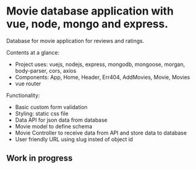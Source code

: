 # Movie database application with vue, node, mongo and express.

Database for movie application for reviews and ratings.

Contents at a glance:

 - Project uses: vuejs, nodejs, express, mongodb, mongoose, morgan, body-parser, cors, axios
 - Components: App, Home, Header, Err404, AddMovies, Movie, Movies
 - vue router

 Functionality:

 - Basic custom form validation
 - Styling: static css file
 - Data API for json data from database
 - Movie model to define schema
 - Movie Controller to receive data from API and store data to database
 - User friendly URL using slug insted of object id

## Work in progress
